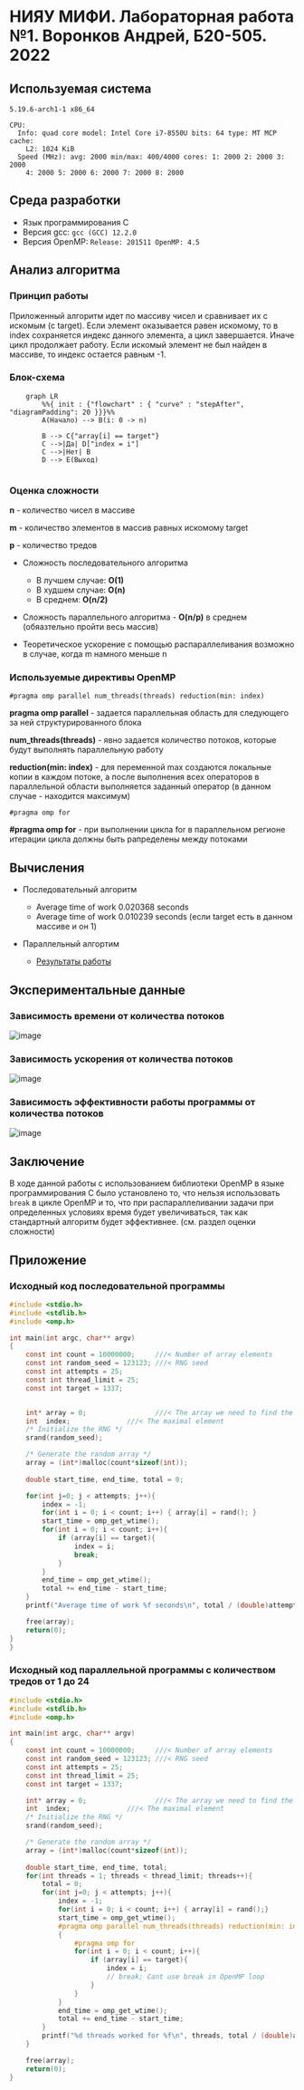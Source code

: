# НИЯУ МИФИ. Лабораторная работа №1. Воронков Андрей, Б20-505. 2022

## Используемая система

```
5.19.6-arch1-1 x86_64

CPU:
  Info: quad core model: Intel Core i7-8550U bits: 64 type: MT MCP cache:
    L2: 1024 KiB
  Speed (MHz): avg: 2000 min/max: 400/4000 cores: 1: 2000 2: 2000 3: 2000
    4: 2000 5: 2000 6: 2000 7: 2000 8: 2000
```
## Среда разработки 

- Язык программирования C
- Версия gcc: `gcc (GCC) 12.2.0`
- Версия OpenMP: `Release: 201511 OpenMP: 4.5`


## Анализ алгоритма 

### Принцип работы

Приложенный алгоритм идет по массиву чисел и сравнивает их с искомым (с target). Если элемент оказывается равен искомому, то в index сохраняется индекс данного элемента, а цикл завершается. Иначе цикл продолжает работу. Если искомый элемент не был найден в массиве, то индекс остается равным -1.

### Блок-схема


```mermaid
    graph LR
        %%{ init : {"flowchart" : { "curve" : "stepAfter", "diagramPadding": 20 }}}%%
        A(Начало) --> B(i: 0 -> n)
        
        B --> C{"array[i] == target"}
        C -->|Да| D["index = i"]
        C -->|Нет| B
        D --> E(Выход)
       
```


### Оценка сложности

**n** - количество чисел в массиве

**m** - количество элементов в массив равных искомому target

**p** - количество тредов


- Сложность последовательного алгоритма
    - В лучшем случае: **O(1)**
    - В худшем случае: **O(n)**
    - В среднем: **O(n/2)**    

- Сложность параллельного алгоритма - **O(n/p)** в среднем (обяазтельно пройти весь массив)
- Теоретическое ускорение с помощью распараллеливания возможно в случае, когда m намного меньше n

### Используемые директивы OpenMP

`
#pragma omp parallel num_threads(threads) reduction(min: index)
`

**pragma omp parallel** - задается параллельная область для следующего за ней структурированного блока

**num_threads(threads)** - явно задается
количество потоков, которые будут выполнять параллельную работу 

**reduction(min: index)** - для переменной max создаются локальные копии в каждом потоке, а после выполнения всех операторов в параллельной области выполняется заданный оператор (в данном случае - находится максимум)

`#pragma omp for`

**#pragma omp for** - при выполнении цикла for в параллельном регионе итерации цикла должны быть рапределены между потоками

## Вычисления

- Последовательный алгоритм
    - Average time of work 0.020368 seconds
    - Average time of work 0.010239 seconds (если target есть в данном массиве и он 1)    

- Параллельный алгортим
    - [Результаты работы](scripts/parallel_results.txt) 

## Экспериментальные данные

### Зависимость времени от количества потоков

![image](images/AvgTime.png)

### Зависимость ускорения от количества потоков

![image](images/Acceleration.png)


### Зависимость эффективности работы программы от количества потоков

![image](images/Efficiency.png)


## Заключение

В ходе данной работы с использованием библиотеки OpenMP в языке программирования C было установлено то, что нельзя использовать `break` в цикле OpenMP и то, что при распараллеливании задачи при определенных условиях время будет увеличиваться, так как стандартный алгоритм будет эффективнее. (см. раздел оценки сложности)

## Приложение

### Исходный код последовательной программы

```c
#include <stdio.h>
#include <stdlib.h>
#include <omp.h>

int main(int argc, char** argv)
{
    const int count = 10000000;     ///< Number of array elements
    const int random_seed = 123123; ///< RNG seed
    const int attempts = 25; 
    const int thread_limit = 25;
    const int target = 1337;


    int* array = 0;                 ///< The array we need to find the max in
    int  index;              ///< The maximal element
    /* Initialize the RNG */
    srand(random_seed);

    /* Generate the random array */
    array = (int*)malloc(count*sizeof(int));
    
    double start_time, end_time, total = 0;

    for(int j=0; j < attempts; j++){
        index = -1;
        for(int i = 0; i < count; i++) { array[i] = rand(); }
        start_time = omp_get_wtime();
        for(int i = 0; i < count; i++){           
            if (array[i] == target){
                index = i;
                break;
            } 
        }
        end_time = omp_get_wtime();
        total += end_time - start_time;
    }
    printf("Average time of work %f seconds\n", total / (double)attempts);

    free(array);    
    return(0);
}
}
```

### Исходный код параллельной программы с количеством тредов от 1 до 24

```c
#include <stdio.h>
#include <stdlib.h>
#include <omp.h>

int main(int argc, char** argv)
{
    const int count = 10000000;     ///< Number of array elements
    const int random_seed = 123123; ///< RNG seed
    const int attempts = 25; 
    const int thread_limit = 25;
    const int target = 1337;

    int* array = 0;                 ///< The array we need to find the max in
    int  index;              ///< The maximal element
    /* Initialize the RNG */
    srand(random_seed);

    /* Generate the random array */
    array = (int*)malloc(count*sizeof(int));
    
    double start_time, end_time, total;
    for(int threads = 1; threads < thread_limit; threads++){
        total = 0;
        for(int j=0; j < attempts; j++){
            index = -1;
            for(int i = 0; i < count; i++) { array[i] = rand();}
            start_time = omp_get_wtime();
            #pragma omp parallel num_threads(threads) reduction(min: index)
            {
                #pragma omp for
                for(int i = 0; i < count; i++){     
                    if (array[i] == target){
                        index = i;
                        // break; Cant use break in OpenMP loop
                    } 
                }
            }
            end_time = omp_get_wtime();
            total += end_time - start_time;
        }
        printf("%d threads worked for %f\n", threads, total / (double)attempts);
    }

    free(array);    
    return(0);
}
```

    
